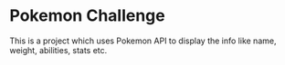 # Pokemon Challenge 

This is a project which uses Pokemon API to display the info like name, weight, abilities, stats etc.
